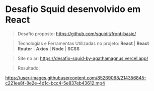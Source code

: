 # Desafio Squid desenvolvido em React

> Desafio proposto: https://github.com/squidit/front-basic/

> Tecnologias e Ferramentas Utilizadas no projeto: **React** | **React Router** | **Axios** | **Node** | **SCSS** 

> Site no ar: https://desafio-squid-by-agathamagnus.vercel.app/

> Resultado: 


https://user-images.githubusercontent.com/85269068/214356845-c221ee8f-8e2e-4d1c-bcc4-5e837eb43612.mp4

